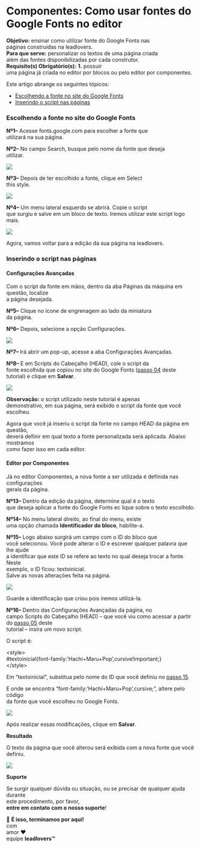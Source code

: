 # Componentes: Como usar fontes do Google Fonts no editor

**Objetivo:** ensinar como utilizar fonte do Google Fonts nas\
páginas construídas na leadlovers.\
**Para que serve:** personalizar os textos de uma página criada\
além das fontes disponibilizadas por cada construtor.\
**Requisito(s) Obrigatório(s):** **1.** possuir\
uma página já criada no editor por blocos ou pelo editor por componentes.

Este artigo abrange os seguintes tópicos:

* [Escolhendo a fonte no site do Google Fonts](broken-reference)
* [Inserindo o script nas páginas](broken-reference)

### **Escolhendo a fonte no site do Google Fonts** <a href="#escolhendo-a-fonte" id="escolhendo-a-fonte"></a>

**Nº1–** Acesse fonts.google.com para escolher a fonte que\
utilizará na sua página.

**Nº2–** No campo Search, busque pelo nome da fonte que deseja\
utilizar.

![](https://suporte.love/wp-content/uploads/2022/12/img01-5-300x137.png)

**Nº3–** Depois de ter escolhido a fonte, clique em Select\
this style.

![](https://suporte.love/wp-content/uploads/2022/12/img02-5-300x137.png)

**Nº4–** Um menu lateral esquerdo se abrirá. Copie o script\
que surgiu e salve em um bloco de texto. Iremos utilizar este script logo mais.

![](https://suporte.love/wp-content/uploads/2022/12/img03-6-300x145.png)

Agora, vamos voltar para a edição da sua página na leadlovers.

### **Inserindo o script nas páginas** <a href="#inserindo-o-script" id="inserindo-o-script"></a>

#### **Configurações Avançadas** <a href="#configuracoes-pagina" id="configuracoes-pagina"></a>

Com o script da fonte em mãos, dentro da aba Páginas da máquina em questão, localize\
a página desejada.

**Nº5–** Clique no ícone de engrenagem ao lado da miniatura\
da página.

**Nº6–** Depois, selecione a opção Configurações.

![](https://suporte.love/wp-content/uploads/2022/12/img04-6.png)

**Nº7–** Irá abrir um pop-up, acesse a aba Configurações Avançadas.

**Nº8–** E em Scripts do Cabeçalho (HEAD), cole o script da\
fonte escolhida que copiou no site do Google Fonts ([passo 04](broken-reference) deste\
tutorial) e clique em **Salvar**.

![](https://suporte.love/wp-content/uploads/2022/12/img05-7-300x176.png)

**Observação:** o script utilizado neste tutorial é apenas\
demonstrativo, em sua página, será exibido o script da fonte que você escolheu.

Agora que você já inseriu o script da fonte no campo HEAD da página em questão,\
deverá definir em qual texto a fonte personalizada será aplicada. Abaixo mostramos\
como fazer isso em cada editor.

#### **Editor por Componentes** <a href="#componentes" id="componentes"></a>

Já no editor Componentes, a nova fonte a ser utilizada é definida nas configurações\
gerais da página.

**Nº13–** Dentro da edição da página, determine qual é o texto\
que deseja aplicar a fonte do Google Fonts ec lique sobre o texto escolhido.

**Nº14–** No menu lateral direito, ao final do menu, existe\
uma opção chamada **Identificador do bloco**, habilite-a.

**Nº15–** Logo abaixo surgirá um campo com o ID do bloco que\
você selecionou. Você pode alterar o ID e escrever qualquer palavra que lhe ajude\
a identificar que este ID se refere ao texto no qual deseja trocar a fonte. Neste\
exemplo, o ID ficou: textoinicial.\
Salve as novas alterações feita na página.

![](https://suporte.love/wp-content/uploads/2022/12/img12-2-300x141.png)

Guarde a identificação que criou pois iremos utilizá-la.

**Nº16–** Dentro das Configurações Avançadas da página, no\
campo Scripts do Cabeçalho (HEAD) – que você viu como acessar a partir do [passo 05](broken-reference) deste\
tutorial – insira um novo script.

O script é:

\<style>\
\#textoinicial{font-family:’Hachi+Maru+Pop’,cursive!important;}\
\</style>

Em “textoinicial”, substitua pelo nome do ID que você definiu no [passo 15](broken-reference).

E onde se encontra “font-family:’Hachi+Maru+Pop’,cursive;”, altere pelo código\
da fonte que você escolheu no Google Fonts.

![](https://suporte.love/wp-content/uploads/2022/12/img13-1-300x175.png)

Após realizar essas modificações, clique em **Salvar**.

**Resultado**

O texto da página que você alterou será exibida com a nova fonte que você definiu.

![](https://suporte.love/wp-content/uploads/2022/12/img14-1-300x154.png)

**Suporte**

Se surgir qualquer dúvida ou situação, ou se precisar de qualquer ajuda durante\
este procedimento, por favor,\
**entre em contato com o nosso suporte**!

🏁 **É isso, terminamos por aqui!**\
com\
amor ❤\
equipe **leadlovers™**
